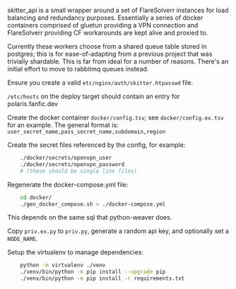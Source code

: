 skitter_api is a small wrapper around a set of FlareSolverr instances for load
balancing and redundancy purposes. Essentially a series of docker containers
comprised of gluetun providing a VPN connection and FlareSolverr providing CF
workarounds are kept alive and proxied to.

Currently these workers choose from a shared queue table stored in postgres;
this is for ease-of-adapting from a previous project that was trivially
shardable. This is far from ideal for a number of reasons. There's an initial
effort to move to rabbitmq queues instead.

Ensure you create a valid `etc/nginx/auth/skitter.htpasswd` file.

`/etc/hosts` on the deploy target should contain an entry for polaris.fanfic.dev


Create the docker container `docker/config.tsv`; see `docker/config.ex.tsv` for an
example. The general format is:
	`user_secret_name,pass_secret_name,subdomain,region`

Create the secret files referenced by the config, for example:
```sh
	./docker/secrets/openvpn_user
	./docker/secrets/openvpn_password
	# (these should be single line files)
```

Regenerate the docker-compose.yml file:
```sh
	cd docker/
	./gen_docker_compose.sh > ./docker-compose.yml
```

This depends on the same sql that python-weaver does.

Copy `priv.ex.py` to `priv.py`, generate a random api key, and optionally set a
`NODE_NAME`.


Setup the virtualenv to manage dependencies:
```sh
	python -m virtualenv ./venv
	./venv/bin/python -m pip install --upgrade pip
	./venv/bin/python -m pip install -r requirements.txt
```
